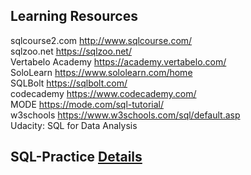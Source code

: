 ## Learning Resources
sqlcourse2.com	http://www.sqlcourse.com/ <br>
sqlzoo.net	https://sqlzoo.net/ <br>
Vertabelo Academy	https://academy.vertabelo.com/ <br>
SoloLearn	https://www.sololearn.com/home <br>
SQLBolt	https://sqlbolt.com/ <br>
codecademy	https://www.codecademy.com/ <br>
MODE	https://mode.com/sql-tutorial/ <br>
w3schools	https://www.w3schools.com/sql/default.asp <br>
Udacity: SQL for Data Analysis<br>

## SQL-Practice [Details](https://github.com/MengyaCao/SQL-Practice)
